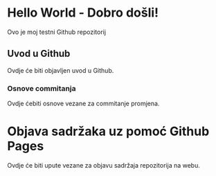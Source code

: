 # Hello World - Dobro došli!
Ovo je moj testni Github repozitorij

## Uvod u Github

Ovdje će biti objavljen uvod u Github.

### Osnove commitanja

Ovdje ćebiti osnove vezane za commitanje promjena.

# Objava sadržaka uz pomoć Github Pages

Ovdje će biti upute vezane za objavu sadržaja repozitorija na webu.
